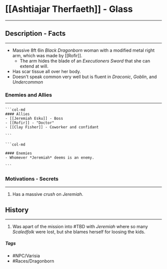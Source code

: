 # [[Ashtiajar Therfaeth]] - Glass
---
## Description - Facts
---
- Massive 8ft 6in *Black Dragonborn* woman with a modified metal right arm, which was made by [[Rofir]].
	- The arm hides the blade of an *Executioners Sword* that she can extend at will.
- Has scar tissue all over her body.
- Doesn't speak common very well but is fluent in *Draconic*, *Goblin*, and *Undercommon*

### Enemies and Allies
---
````col
```col-md
#### Allies
- [[Jeremiah Esku]] - Boss
- [[Rofir]] - "Doctor"
- [[Clay Fisher]] - Coworker and confidant

```

```col-md

#### Enemies
- Whomever *Jeremiah* deems is an enemy.

```
````

### Motivations - Secrets
---
1. Has a massive *crush* on *Jeremiah*.

## History
---
1. Was apart of the mission into #TBD  with *Jeremiah* where so many *Scaledfolk* were lost, but she blames herself for loosing the kids.

##### Tags
- #NPC/Varisia
- #Races/Dragonborn 

